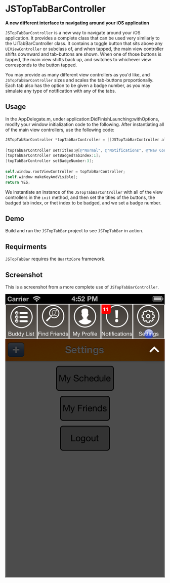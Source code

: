 JSTopTabBarController
=========

**A new different interface to navigating around your iOS application**

`JSTopTabBarController` is a new way to navigate around your iOS application. It provides a complete class that can be used very similarly to the UITabBarController class. It contains a toggle button that sits above any `UIViewController` or subclass of, and when tapped, the main view controller shifts downward and tab-buttons are shown. When one of those buttons is tapped, the main view shifts back up, and switches to whichever view corresponds to the button tapped.

You may provide as many different view controllers as you'd like, and  `JSTopTabBarController` sizes and scales the tab-buttons proportionally. Each tab also has the option to be given a badge number, as you may simulate any type of notification with any of the tabs. 

## Usage

In the AppDelegate.m, under application:DidFinishLaunching:withOptions, modify your window initialization code to the following.
After instantiating all of the main view controllers, use the following code:
``` objective-c
JSTopTabBarController *topTabBarController = [[JSTopTabBarController alloc]initWithViewControllers:@[viewController1, viewController2, navController1, viewController3]];

[topTabBarController setTitles:@[@"Normal", @"Notifications", @"Nav Controller", @"Regular ViewController"]];
[topTabBarController setBadgedTabIndex:1];
[topTabBarController setBadgeNumber:3];

self.window.rootViewController = topTabBarController;
[self.window makeKeyAndVisible];
return YES;
```
We instantiate an instance of the `JSTopTabBarController` with all of the view controllers in the `init` method, and then set the titles of the buttons, the badged tab index, or thet index to be badged, and we set a badge number.

## Demo

Build and run the `JSTopTabBar` project to see `JSTopTabBar` in action.

## Requirments

`JSTopTabBar` requires the `QuartzCore` framework.

## Screenshot

This is a screenshot from a more complete use of `JSTopTabBarController`.

![screenshot1](/screenshot1.png)

